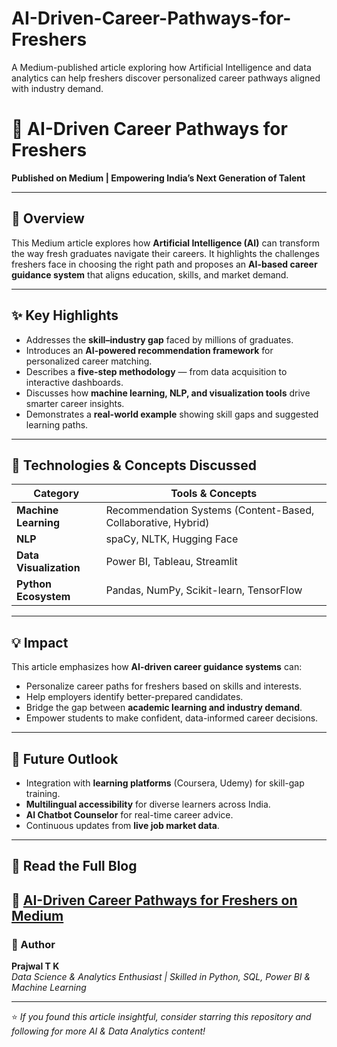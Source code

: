 # AI-Driven-Career-Pathways-for-Freshers
A Medium-published article exploring how Artificial Intelligence and data analytics can help freshers discover personalized career pathways aligned with industry demand.
# 🧠 AI-Driven Career Pathways for Freshers  
**Published on Medium | Empowering India’s Next Generation of Talent**

---

## 📰 Overview  
This Medium article explores how **Artificial Intelligence (AI)** can transform the way fresh graduates navigate their careers. It highlights the challenges freshers face in choosing the right path and proposes an **AI-based career guidance system** that aligns education, skills, and market demand.

---

## ✨ Key Highlights  
- Addresses the **skill–industry gap** faced by millions of graduates.  
- Introduces an **AI-powered recommendation framework** for personalized career matching.  
- Describes a **five-step methodology** — from data acquisition to interactive dashboards.  
- Discusses how **machine learning, NLP, and visualization tools** drive smarter career insights.  
- Demonstrates a **real-world example** showing skill gaps and suggested learning paths.

---

## 🧠 Technologies & Concepts Discussed  
| Category | Tools & Concepts |
|-----------|-----------------|
| **Machine Learning** | Recommendation Systems (Content-Based, Collaborative, Hybrid) |
| **NLP** | spaCy, NLTK, Hugging Face |
| **Data Visualization** | Power BI, Tableau, Streamlit |
| **Python Ecosystem** | Pandas, NumPy, Scikit-learn, TensorFlow |

---

## 💡 Impact  
This article emphasizes how **AI-driven career guidance systems** can:  
- Personalize career paths for freshers based on skills and interests.  
- Help employers identify better-prepared candidates.  
- Bridge the gap between **academic learning and industry demand**.  
- Empower students to make confident, data-informed career decisions.

---

## 🔮 Future Outlook  
- Integration with **learning platforms** (Coursera, Udemy) for skill-gap training.  
- **Multilingual accessibility** for diverse learners across India.  
- **AI Chatbot Counselor** for real-time career advice.  
- Continuous updates from **live job market data**.

---

## 🔗 Read the Full Blog  
📖 [**AI-Driven Career Pathways for Freshers** on Medium](https://medium.com/@prajwal9591107321/ai-driven-career-pathways-for-freshers-033e9ba8d8c8)  
---

### 🧾 Author  
**Prajwal T K**  
_Data Science & Analytics Enthusiast | Skilled in Python, SQL, Power BI & Machine Learning_  

---

⭐ *If you found this article insightful, consider starring this repository and following for more AI & Data Analytics content!*

